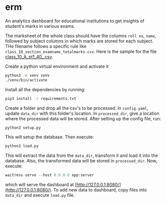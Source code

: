# erm

An analytics dashboard for educational institutions to get insights of student's marks in various exams.

The marksheet of the whole class should have the columns `roll no`, `name`, followed by subject columns in which marks are stored for each subject. THe filename follows a specific rule like `class_10_section_examname_totalmarks.csv`. Here is the sample for the file [class\_10\_A\_pt1\_40_.csv](./class_10_A_pt1_40_.csv).

Create a python virtual environment and activate it

```bash
python3 -m venv venv
./venv/bin/activate
```
Install all the dependencies by running:
```bash
pip3 install -r requirements.txt
```

Create a folder and drop all the csv's to be processed. In `config.yaml`, update `data_dir` with this folder's location. In `processed_dir`, give a location where the processed data will be stored. After setting up the config file, run:

```python
python3 setup.py
```
This will setup the database. Then execute:
```python
python3 load.py
```
This will extract the data from the `data_dir`, transform it and load it into the database. Also, the transformed data will be stored in `processed_dir`. Now, execute: 

```python
waitress-serve --host 0.0.0.0 app:server
```
which will serve the dashboard at [http://127.0.0.1:8080/](http://127.0.0.1:8080/). To add new data to dashboard, copy files into `data_dir` and execute `load.py` file.
